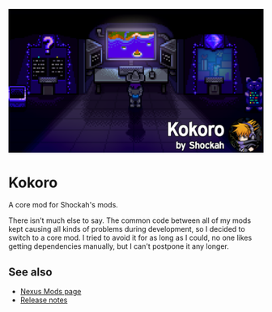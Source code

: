 ![Banner](../Banner.png)

# Kokoro
A core mod for Shockah's mods.

There isn't much else to say. The common code between all of my mods kept causing all kinds of problems during development, so I decided to switch to a core mod. I tried to avoid it for as long as I could, no one likes getting dependencies manually, but I can't postpone it any longer.

## See also
* [Nexus Mods page](https://www.nexusmods.com/stardewvalley/mods/15682)
* [Release notes](release-notes.md)